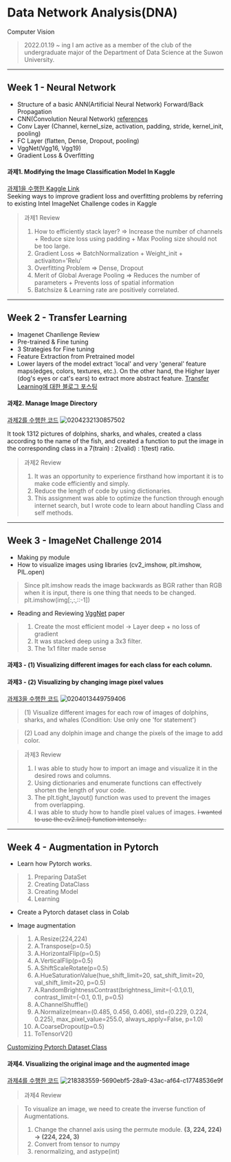 # Data Network Analysis(DNA)
Computer Vision

> 2022.01.19 ~ ing
> I am active as a member of the club of the undergraduate major of the Department of Data Science at the Suwon University.   
   
----------------------------------------------------------------------------------------------------------------------------------------------------------------------------------
## Week 1 - Neural Network
+ Structure of a basic ANN(Artificial Neural Network) Forward/Back Propagation
+ CNN(Convolution Neural Network) [references](http://cs231n.stanford.edu/slides/2019/cs231n_2019_lecture05.pdf)
+ Conv Layer (Channel, kernel_size, activation, padding, stride, kernel_init, pooling)
+ FC Layer (flatten, Dense, Dropout, pooling)
+ VggNet(Vgg16, Vgg19)
+ Gradient Loss & Overfitting

#### 과제1. Modifying the Image Classification Model In Kaggle
 [과제1을 수행한 Kaggle Link](https://www.kaggle.com/code/westchaevi/beg-tut-intel-image-classification-93-76-accur/edit)   
 Seeking ways to improve gradient loss and overfitting problems by referring to existing Intel ImageNet Challenge codes in Kaggle

> 과제1 Review
> 1. How to efficiently stack layer? => Increase the number of channels + Reduce size loss using padding + Max Pooling size should not be too large.
> 2. Gradient Loss => BatchNormalization + Weight_init + activaiton='Relu'
> 3. Overfitting Problem => Dense, Dropout
> 4. Merit of Global Average Pooling => Reduces the number of parameters + Prevents loss of spatial information
> 5. Batchsize & Learning rate are positively correlated.

----------------------------------------------------------------------------------------------------------------------------------------------------------------------------------

## Week 2 - Transfer Learning
+ Imagenet Chanllenge Review
+ Pre-trained & Fine tuning
+ 3 Strategies for Fine tuning
+ Feature Extraction from Pretrained model
+ Lower layers of the model extract 'local' and very 'general' feature maps(edges, colors, textures, etc.). On the other hand, the Higher layer (dog's eyes or cat's ears) to extract more abstract feature.  [Transfer Learning에 대한 블로그 포스팅](https://westchaevi.tistory.com/3)

#### 과제2. Manage Image Directory
[과제2를 수행한 코드](https://github.com/WestChaeVI/Date-Network-Analysis/blob/main/CV_seminar_project_week_2_%EA%B3%BC%EC%A0%9C.ipynb)
![0204232130857502](https://user-images.githubusercontent.com/104747868/216772710-37c7c120-ecfb-4059-8ad4-7cf115eb9027.jpg)


It took 1312 pictures of dolphins, sharks, and whales, created a class according to the name of the fish, and created a function to put the image in the corresponding class in a 7(train) : 2(valid) : 1(test) ratio.

> 과제2 Review
> 1. It was an opportunity to experience firsthand how important it is to make code efficiently and simply.
> 2. Reduce the length of code by using dictionaries.
> 3. This assignment was able to optimize the function through enough internet search, but I wrote code to learn about handling Class and self methods.

----------------------------------------------------------------------------------------------------------------------------------------------------------------------------------

## Week 3 - ImageNet Challenge 2014
+ Making py module
+ How to visualize images using libraries (cv2_imshow, plt.imshow, PIL.open)
> Since plt.imshow reads the image backwards as BGR rather than RGB when it is input, there is one thing that needs to be changed.
> plt.imshow(img[:,:,::-1])
+ Reading and Reviewing [VggNet](https://arxiv.org/pdf/1409.1556.pdf) paper
> 1. Create the most efficient model -> Layer deep + no loss of gradient
> 2. It was stacked deep using a 3x3 filter.
> 3. The 1x1 filter made sense


#### 과제3 - (1) Visualizing different images for each class for each column.
#### 과제3 - (2) Visualizing by changing image pixel values

[과제3을 수행한 코드](https://github.com/WestChaeVI/Date-Network-Analysis/blob/main/CV_seminar_project_week_3_%EA%B3%BC%EC%A0%9C.ipynb)
![0204013449759406](https://user-images.githubusercontent.com/104747868/216657163-7755fa5f-ae37-40dc-90bd-db3e43c9bd30.jpg)

> (1) Visualize different images for each row of images of dolphins, sharks, and whales (Condition: Use only one 'for statement')

> (2) Load any dolphin image and change the pixels of the image to add color.


> 과제3 Review
> 1. I was able to study how to import an image and visualize it in the desired rows and columns.
> 2. Using dictionaries and enumerate functions can effectively shorten the length of your code.
> 3. The plt.tight_layout() function was used to prevent the images from overlapping.
> 4. I was able to study how to handle pixel values of images. ~~I wanted to use the cv2.line() function intensely..~~

----------------------------------------------------------------------------------------------------------------------------------------------------------------------------------

## Week 4 - Augmentation in Pytorch
+ Learn how Pytorch works.
> 1. Preparing DataSet
> 2. Creating DataClass
> 3. Creating Model
> 4. Learning

+ Create a Pytorch dataset class in Colab

+ Image augmentation
> 1. A.Resize(224,224)
> 2. A.Transpose(p=0.5)
> 3. A.HorizontalFlip(p=0.5)
> 4. A.VerticalFlip(p=0.5)
> 5. A.ShiftScaleRotate(p=0.5)
> 6. A.HueSaturationValue(hue_shift_limit=20, sat_shift_limit=20, val_shift_limit=20, p=0.5)
> 7. A.RandomBrightnessContrast(brightness_limit=(-0.1,0.1), contrast_limit=(-0.1, 0.1), p=0.5)
> 8. A.ChannelShuffle()
> 9. A.Normalize(mean=(0.485, 0.456, 0.406), std=(0.229, 0.224, 0.225), max_pixel_value=255.0, always_apply=False, p=1.0)
> 10. A.CoarseDropout(p=0.5)
> 11. ToTensorV2()


[Customizing Pytorch Dataset Class](https://github.com/WestChaeVI/Data-Network-Analysis/blob/main/week4_Pytorch_Dataset_Class_%EC%BB%A4%EC%8A%A4%ED%85%80.ipynb)

#### 과제4. Visualizing the original image and the augmented image
[과제4를 수행한 코드](https://github.com/WestChaeVI/Data-Network-Analysis/blob/main/CV_seminar_week4_%EA%B3%BC%EC%A0%9C.ipynb)
![218383559-5690ebf5-28a9-43ac-af64-c17748536e9f](https://user-images.githubusercontent.com/104747868/218384138-017b75bb-8d92-414b-9688-e438b2872b6c.png)


> 과제4 Review

> To visualize an image, we need to create the inverse function of Augmentations.
> 1. Change the channel axis using the permute module. **(3, 224, 224) -> (224, 224, 3)**
> 2. Convert from tensor to numpy
> 3. renormalizing, and astype(int)
